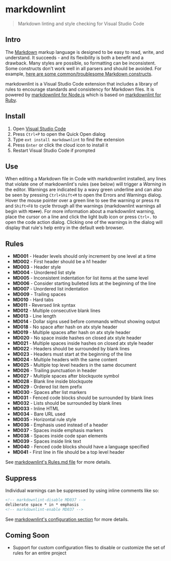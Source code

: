 # markdownlint

> Markdown linting and style checking for Visual Studio Code

## Intro

The [Markdown](https://en.wikipedia.org/wiki/Markdown) markup language is designed to be easy to read, write, and understand. It succeeds - and its flexibility is both a benefit and a drawback. Many styles are possible, so formatting can be inconsistent. Some constructs don't work well in all parsers and should be avoided. For example, [here are some common/troublesome Markdown constructs](https://gist.github.com/DavidAnson/006a6c2a2d9d7b21b025).

markdownlint is a Visual Studio Code extension that includes a library of rules to encourage standards and consistency for Markdown files. It is powered by [markdownlint for Node.js](https://github.com/DavidAnson/markdownlint) which is based on [markdownlint for Ruby](https://github.com/mivok/markdownlint).

## Install

1. Open [Visual Studio Code](https://code.visualstudio.com/)
1. Press `Ctrl+P` to open the Quick Open dialog
1. Type `ext install markdownlint` to find the extension
1. Press `Enter` or click the cloud icon to install it
1. Restart Visual Studio Code if prompted

## Use

When editing a Markdown file in Code with markdownlint installed, any lines that violate one of markdownlint's rules (see below) will trigger a *Warning* in the editor. Warnings are indicated by a wavy green underline and can also be seen by pressing `Ctrl+Shift+M` to open the Errors and Warnings dialog. Hover the mouse pointer over a green line to see the warning or press `F8` and `Shift+F8` to cycle through all the warnings (markdownlint warnings all begin with `MD###`). For more information about a markdownlint warning, place the cursor on a line and click the light bulb icon or press `Ctrl+.` to open the code action dialog. Clicking one of the warnings in the dialog will display that rule's help entry in the default web browser.

## Rules

* **MD001** - Header levels should only increment by one level at a time
* **MD002** - First header should be a h1 header
* **MD003** - Header style
* **MD004** - Unordered list style
* **MD005** - Inconsistent indentation for list items at the same level
* **MD006** - Consider starting bulleted lists at the beginning of the line
* **MD007** - Unordered list indentation
* **MD009** - Trailing spaces
* **MD010** - Hard tabs
* **MD011** - Reversed link syntax
* **MD012** - Multiple consecutive blank lines
* **MD013** - Line length
* **MD014** - Dollar signs used before commands without showing output
* **MD018** - No space after hash on atx style header
* **MD019** - Multiple spaces after hash on atx style header
* **MD020** - No space inside hashes on closed atx style header
* **MD021** - Multiple spaces inside hashes on closed atx style header
* **MD022** - Headers should be surrounded by blank lines
* **MD023** - Headers must start at the beginning of the line
* **MD024** - Multiple headers with the same content
* **MD025** - Multiple top level headers in the same document
* **MD026** - Trailing punctuation in header
* **MD027** - Multiple spaces after blockquote symbol
* **MD028** - Blank line inside blockquote
* **MD029** - Ordered list item prefix
* **MD030** - Spaces after list markers
* **MD031** - Fenced code blocks should be surrounded by blank lines
* **MD032** - Lists should be surrounded by blank lines
* **MD033** - Inline HTML
* **MD034** - Bare URL used
* **MD035** - Horizontal rule style
* **MD036** - Emphasis used instead of a header
* **MD037** - Spaces inside emphasis markers
* **MD038** - Spaces inside code span elements
* **MD039** - Spaces inside link text
* **MD040** - Fenced code blocks should have a language specified
* **MD041** - First line in file should be a top level header

See [markdownlint's Rules.md file](https://github.com/DavidAnson/markdownlint/blob/master/doc/Rules.md) for more details.

## Suppress

Individual warnings can be suppressed by using inline comments like so:

```md
<!-- markdownlint-disable MD037 -->
deliberate space * in * emphasis
<!-- markdownlint-enable MD037 -->
```

See [markdownlint's configuration section](https://github.com/DavidAnson/markdownlint#configuration) for more details.

## Coming Soon

* Support for custom configuration files to disable or customize the set of rules for an entire project
